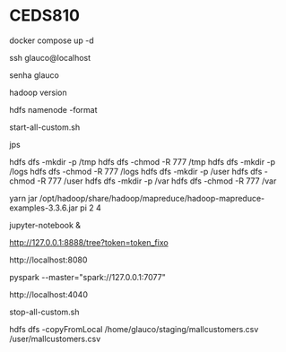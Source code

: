# CEDS810

docker compose up -d

ssh glauco@localhost

senha glauco

hadoop version

hdfs namenode -format

start-all-custom.sh

jps

hdfs dfs -mkdir -p /tmp
hdfs dfs -chmod -R 777 /tmp
hdfs dfs -mkdir -p /logs
hdfs dfs -chmod -R 777 /logs
hdfs dfs -mkdir -p /user
hdfs dfs -chmod -R 777 /user
hdfs dfs -mkdir -p /var
hdfs dfs -chmod -R 777 /var

yarn jar /opt/hadoop/share/hadoop/mapreduce/hadoop-mapreduce-examples-3.3.6.jar pi 2 4

jupyter-notebook &

http://127.0.0.1:8888/tree?token=token_fixo

http://localhost:8080

pyspark --master="spark://127.0.0.1:7077"

http://localhost:4040

stop-all-custom.sh



hdfs dfs -copyFromLocal /home/glauco/staging/mallcustomers.csv /user/mallcustomers.csv